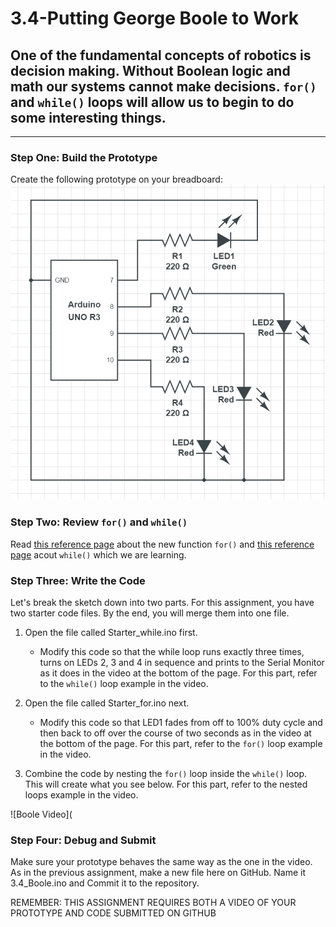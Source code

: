 # 3.4-Putting George Boole to Work
## One of the fundamental concepts of robotics is decision making.  Without Boolean logic and math our systems cannot make decisions.  `for()` and `while()` loops will allow us to begin to do some interesting things.
---
### Step One: Build the Prototype
Create the following prototype on your breadboard:
![Boole prototype](https://github.com/WHS-Robotics-Classes/3.4-Putting_George_Boole_to_Work/blob/main/Boole_Circuit.PNG?raw=true)

### Step Two: Review `for()` and `while()`
Read [this reference page](https://www.arduino.cc/reference/en/language/structure/control-structure/for/) about the new function `for()` and [this reference page](https://www.arduino.cc/reference/en/language/structure/control-structure/while/) acout `while()` which we are learning.  

### Step Three: Write the Code
Let's break the sketch down into two parts.  For this assignment, you have two starter code files.  By the end, you will merge them into one file.  

1. Open the file called Starter_while.ino first.
    - Modify this code so that the while loop runs exactly three times, turns on LEDs 2, 3 and 4 in sequence and prints to the Serial Monitor as it does in the video at the bottom of the page.  For this part, refer to the `while()` loop example in the video.
    
2. Open the file called Starter_for.ino next.
    - Modify this code so that LED1 fades from off to 100% duty cycle and then back to off over the course of two seconds as in the video at the bottom of the page.  For this part, refer to the `for()` loop example in the video.

3. Combine the code by nesting the `for()` loop inside the `while()` loop.  This will create what you see below.  For this part, refer to the nested loops example in the video.

![Boole Video](

### Step Four: Debug and Submit
Make sure your prototype behaves the same way as the one in the video. As in the previous assignment, make a new file here on GitHub. Name it 3.4_Boole.ino and Commit it to the repository.

REMEMBER: THIS ASSIGNMENT REQUIRES BOTH A VIDEO OF YOUR PROTOTYPE AND CODE SUBMITTED ON GITHUB
